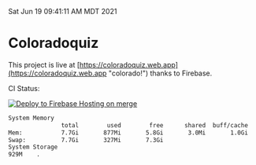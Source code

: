 Sat Jun 19 09:41:11 AM MDT 2021

# Coloradoquiz


This project is live at [https://coloradoquiz.web.app](https://coloradoquiz.web.app "colorado!") thanks to Firebase.

CI Status: 

[![Deploy to Firebase Hosting on merge](https://github.com/teamkushal/coloradoquiz/actions/workflows/firebase-hosting-merge.yml/badge.svg)](https://github.com/teamkushal/coloradoquiz/actions/workflows/firebase-hosting-merge.yml)

```bash
System Memory
               total        used        free      shared  buff/cache   available
Mem:           7.7Gi       877Mi       5.8Gi       3.0Mi       1.0Gi       6.5Gi
Swap:          7.7Gi       327Mi       7.3Gi
System Storage
929M	.
```
```bash

